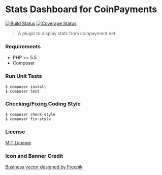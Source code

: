 # Stats Dashboard for CoinPayments

[![Build Status](https://travis-ci.org/soleo/coinpayments-dashboard-wordpress-plugin.svg?branch=master)](https://travis-ci.org/soleo/coinpayments-dashboard-wordpress-plugin)
[![Coverage Status](https://coveralls.io/repos/github/soleo/coinpayments-dashboard-wordpress-plugin/badge.svg?branch=master)](https://coveralls.io/github/soleo/coinpayments-dashboard-wordpress-plugin?branch=master)

> A plugin to display stats from coinpayment.net

### Requirements

* PHP >= 5.5
* Composer

### Run Unit Tests

```shell
$ composer install
$ composer test
```

### Checking/Fixing Coding Style

```shell
$ composer check-style
$ composer fix-style
```

### License

[MIT License](/LICENSE.md)

### Icon and Banner Credit

<a href="http://www.freepik.com/free-photos-vectors/business">Business vector designed by Freepik</a>
